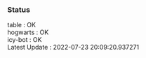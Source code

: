 ### Status


table : OK  
hogwarts : OK  
icy-bot : OK  
Latest Update : 2022-07-23 20:09:20.937271
